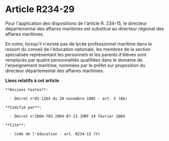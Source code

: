 # Article R234-29

Pour l'application des dispositions de l'article R. 234-15, le directeur départemental des affaires maritimes est substitué
au directeur régional des affaires maritimes.

En outre, lorsqu'il n'existe pas de lycée professionnel maritime dans le ressort du conseil de l'éducation nationale, les
membres de la section spécialisée représentant les personnels et les parents d'élèves sont remplacés par quatre personnalités
qualifiées dans le domaine de l'enseignement maritime, nommées par le préfet sur proposition du directeur départemental des
affaires maritimes.

**Liens relatifs à cet article**

	**Anciens textes**:

	  - Décret n°85-1264 du 28 novembre 1985 - art. 5 (Ab)

	**Codifié par**:

	  - Décret n°2004-703 2004-07-13 JORF 24 février 2004

	**Cite**:

	  - Code de l'éducation - art. R234-15 (V)
